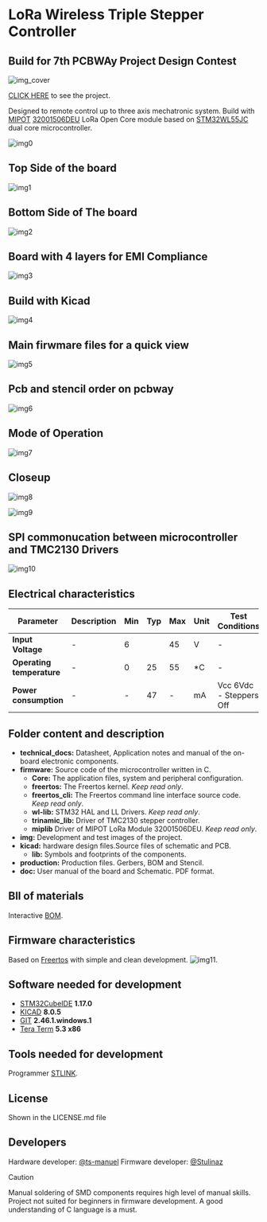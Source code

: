 <!-- For .md file development refers to https://docs.github.com/en -->
# LoRa Wireless Triple Stepper Controller 

## Build for 7th PCBWAy Project Design Contest

![img_cover](https://github.com/Stulinaz/LoRa-based-triple-stepper-board/blob/master/img/ProjectCover.png)

[CLICK HERE](https://www.pcbway.com/project/shareproject/LoRa_based_triple_stepper_board_7cf3be2c.html) to see the project.

Designed to remote control up to three axis mechatronic system.
Build with [MIPOT](https://www.mipot.com) [32001506DEU](https://mipot.com/en/products/mip-series/dual-core/32001506deu/) LoRa Open Core module based on 
[STM32WL55JC](https://www.st.com/en/microcontrollers-microprocessors/stm32wl55cc.html) dual core microcontroller.

![img0](https://github.com/Stulinaz/LoRa-based-triple-stepper-board/blob/master/img/tmc2130_mip_HWREV1_ISO.png)

## Top Side of the board

![img1](https://github.com/Stulinaz/LoRa-based-triple-stepper-board/blob/master/img/tmc2130_mip_HWREV1_TOP.png)

## Bottom Side of The board

![img2](https://github.com/Stulinaz/LoRa-based-triple-stepper-board/blob/master/img/tmc2130_mip_HWREV1_BOT.png)

## Board with 4 layers for EMI Compliance

![img3](https://github.com/Stulinaz/LoRa-based-triple-stepper-board/blob/master/img/SCH_REV1_LAYERS.png)

## Build with Kicad

![img4](https://github.com/Stulinaz/LoRa-based-triple-stepper-board/blob/master/img/SCH_REV1_FULL.png)

## Main firwmare files for a quick view

![img5](https://github.com/Stulinaz/LoRa-based-triple-stepper-board/blob/master/img/firmware_files.png)

## Pcb and stencil order on pcbway

![img6](https://github.com/Stulinaz/LoRa-based-triple-stepper-board/blob/master/img/pcbway_order.png)

## Mode of Operation

![img7](https://github.com/Stulinaz/LoRa-based-triple-stepper-board/blob/master/img/operation_mode.png)

## Closeup

![img8](https://github.com/Stulinaz/LoRa-based-triple-stepper-board/blob/master/img/closeup001.png)

![img9](https://github.com/Stulinaz/LoRa-based-triple-stepper-board/blob/master/img/closeup002.png)

## SPI commonucation between microcontroller and TMC2130 Drivers

![img10](https://github.com/Stulinaz/LoRa-based-triple-stepper-board/blob/master/img/spi.png)

## Electrical characteristics

| Parameter                | Description | Min        | Typ     | Max     |  Unit  | Test Conditions         |    
| ---                      |    ---      | ---        | ---     | ---     | ---    | ---                     |   
|**Input Voltage**         | -           | 6          |         | 45      | V      | -                       |   
|**Operating temperature** | -           | 0          | 25      | 55      | \*C    | -                       |
|**Power consumption**     | -           | -          | 47      | -       | mA     | Vcc 6Vdc - Steppers Off |

## Folder content and description

- **technical_docs:** Datasheet, Application notes and manual of the on-board electronic components.
- **firmware:** Source code of the microcontroller written in C.
	- **Core:** The application files, system and peripheral configuration.
	- **freertos:** The Freertos kernel. *Keep read only*.
	- **freertos_cli:** The Freertos command line interface source code. *Keep read only*.
	- **wl-lib:** STM32 HAL and LL Drivers. *Keep read only*.
	- **trinamic_lib:** Driver of TMC2130 stepper controller.
	- **miplib** Driver of MIPOT LoRa Module 32001506DEU. *Keep read only*.
- **img:** Development and test images of the project.
- **kicad:** hardware design files.Source files of schematic and PCB.
	- **lib:** Symbols and footprints of the components.
- **production:** Production files. Gerbers, BOM and Stencil.
- **doc:**  User manual of the board and Schematic. PDF format.

## Bll of materials

Interactive [BOM](https://github.com/Stulinaz/LoRa-based-triple-stepper-board/blob/master/production/ibom.html).

## Firmware characteristics

Based on [Freertos](https://www.freertos.org) with simple and clean development.
![img11](https://github.com/Stulinaz/LoRa-based-triple-stepper-board/blob/master/img/fw_freertos.png).

## Software needed for development

- [STM32CubeIDE](https://www.st.com/en/development-tools/stm32cubeide.html) **1.17.0**
- [KICAD](https://www.kicad.org/) **8.0.5**
- [GIT](https://git-scm.com/) **2.46.1.windows.1**
- [Tera Term](https://teratermproject.github.io/index-en.html) **5.3 x86**

## Tools needed for development

Programmer [STLINK](https://www.st.com/en/development-tools/st-link-v2.html).

## License

Shown in the LICENSE.md file

## Developers

Hardware developer: [@ts-manuel](https://github.com/ts-manuel)
Firmware developer: [@Stulinaz](https://github.com/Stulinaz)

> [!CAUTION]
> Manual soldering of SMD components requires high level of manual skills.
> Project not suited for beginners in firmware development.
> A good understanding of C language is a must.